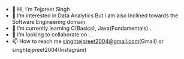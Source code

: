 - 👋 Hi, I’m Tejpreet Singh
- 👀 I’m interested in Data Analytics But i am also Inclined towards the Software Engineering domain.
- 🌱 I’m currently learning C(Basics), Java(Fundamentals) .
- 💞️ I’m looking to collaborate on ...
- 📫 How to reach me singhtejpreet2004@gmail.com(Gmail) or singhtejpreet2004(Instagram)

<!---
singhtejpreet2004/singhtejpreet2004 is a ✨ special ✨ repository because its `README.md` (this file) appears on your GitHub profile.
You can click the Preview link to take a look at your changes.
--->
